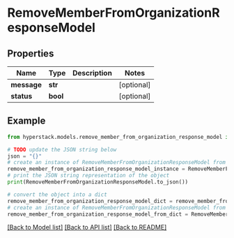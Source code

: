 # RemoveMemberFromOrganizationResponseModel


## Properties

Name | Type | Description | Notes
------------ | ------------- | ------------- | -------------
**message** | **str** |  | [optional] 
**status** | **bool** |  | [optional] 

## Example

```python
from hyperstack.models.remove_member_from_organization_response_model import RemoveMemberFromOrganizationResponseModel

# TODO update the JSON string below
json = "{}"
# create an instance of RemoveMemberFromOrganizationResponseModel from a JSON string
remove_member_from_organization_response_model_instance = RemoveMemberFromOrganizationResponseModel.from_json(json)
# print the JSON string representation of the object
print(RemoveMemberFromOrganizationResponseModel.to_json())

# convert the object into a dict
remove_member_from_organization_response_model_dict = remove_member_from_organization_response_model_instance.to_dict()
# create an instance of RemoveMemberFromOrganizationResponseModel from a dict
remove_member_from_organization_response_model_from_dict = RemoveMemberFromOrganizationResponseModel.from_dict(remove_member_from_organization_response_model_dict)
```
[[Back to Model list]](../README.md#documentation-for-models) [[Back to API list]](../README.md#documentation-for-api-endpoints) [[Back to README]](../README.md)


